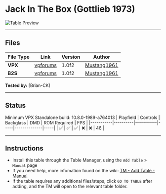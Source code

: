 # Jack In The Box (Gottlieb 1973)

![Table Preview](../../images/vpx-jackinthebox-preview.png)

---

## Files
| File Type | Link | Version | Author | 
|-----------|--------|----------|--------------|
| **VPX** | [vpforums](https://www.vpforums.org/index.php?app=downloads&showfile=16623) | 1.0f2 | [Mustang1961](https://www.vpforums.org/index.php?showuser=101607) |
| **B2S** |  [vpforums](https://www.vpforums.org/index.php?app=downloads&showfile=16623) | 1.0f2 | [Mustang1961](https://www.vpforums.org/index.php?showuser=101607) |


**Tested by:** [Brian-CK]

---

## Status 
Minimum VPX Standalone build: 10.8.0-1989-a764013
| Playfield | Controls | Backglass | DMD | ROM Required | FPS | 
|-----------|----------|-----------|-----|--------------|-----|
| :white_check_mark: | :white_check_mark: | :white_check_mark:  | :x:  | :x: | 46 |

---

## Instructions

- Install this table through the Table Manager, using the `Add Table` > `Manual` page
- If you need help, more infomation found on the wiki: [TM - Add Table - Manual](https://github.com/LegendsUnchained/vpx-standalone-alp4k/wiki/%5B04%5D-%F0%9F%A7%A1-TM-%E2%80%90-Other-Features#add-table---manual)
- If the table requires any additional files/steps, click `GO TO TABLE` after adding, and the TM will open to the relevant table folder.


